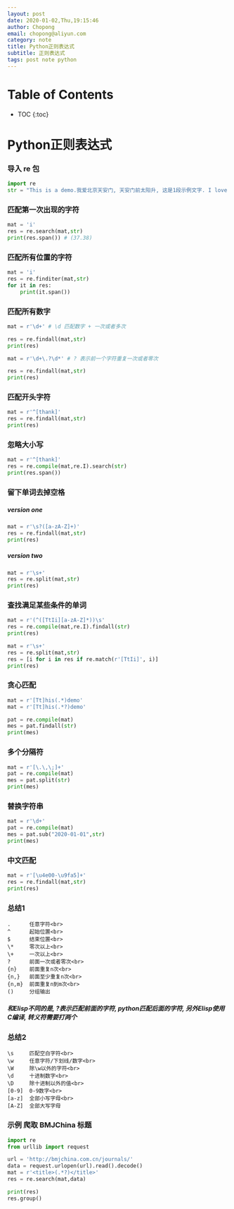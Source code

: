 ```yaml
---
layout: post
date: 2020-01-02,Thu,19:15:46
author: Chopong
email: chopong@aliyun.com
category: note
title: Python正则表达式
subtitle: 正则表达式
tags: post note python
---
```


# Table of Contents #
* TOC
{:toc}


# Python正则表达式 #

### 导入 re 包 ###

```python
import re
str = "This is a demo.我爱北京天安门, 天安门前太阳升, 这是1段示例文字. I love Beijing Tian\'anmen Square. The Sun rise in front of it. This is a demo 11.11 ."
```

### 匹配第一次出现的字符 ###
``` python
mat = 'i'
res = re.search(mat,str)
print(res.span()) # (37.38)
```

### 匹配所有位置的字符 ###
```python
mat = 'i'
res = re.finditer(mat,str)
for it in res:
    print(it.span())
```

### 匹配所有数字 ###

``` python
mat = r'\d+' # \d 匹配数字 + 一次或者多次

res = re.findall(mat,str)
print(res)

mat = r'\d+\.?\d*' # ? 表示前一个字符重复一次或者零次

res = re.findall(mat,str)
print(res)
```

### 匹配开头字符 ###
```python
mat = r'^[thank]'
res = re.findall(mat,str)
print(res)
```

### 忽略大小写 ###

```python
mat = r'^[thank]'
res = re.compile(mat,re.I).search(str)
print(res.span())
```

### 留下单词去掉空格 ###

##### version one #####

```python
mat = r'\s?([a-zA-Z]+)'
res = re.findall(mat,str)
print(res)
```

##### version two #####

```python
mat = r'\s+'
res = re.split(mat,str)
print(res)
```

### 查找满足某些条件的单词 ###

```python
mat = r'(^([TtIi][a-zA-Z]*))\s' 
res = re.compile(mat,re.I).findall(str)
print(res)
```

``` python
mat = r'\s+'
res = re.split(mat,str)
res = [i for i in res if re.match(r'[TtIi]', i)]
print(res)
```

### 贪心匹配 ###

```python
mat = r'[Tt]his(.*)demo'
mat = r'[Tt]his(.*?)demo'

pat = re.compile(mat)
mes = pat.findall(str)
print(mes)
```

### 多个分隔符 ###

```python
mat = r'[\.\,\;]+'
pat = re.compile(mat)
mes = pat.split(str)
print(mes)
```

### 替换字符串 ###

``` python
mat = r'\d+'
pat = re.compile(mat)
mes = pat.sub("2020-01-01",str)
print(mes)
```

### 中文匹配 ###

```python
mat = r'[\u4e00-\u9fa5]+'
res = re.findall(mat,str)
print(res)
```

### 总结1 ###

```list
.      任意字符<br>
^      起始位置<br>
$      结束位置<br>
\*     零次以上<br>
\+     一次以上<br>
?      前面一次或者零次<br>
{n}    前面重复n次<br>
{n,}   前面至少重复n次<br>
{n,m}  前面重复n到m次<br>
()     分组输出
```

##### 和Elisp不同的是, ?表示匹配前面的字符, python匹配后面的字符, 另外Elisp使用C编译, 转义符需要打两个 #####

### 总结2 ###

``` list
\s     匹配空白字符<br>
\w     任意字符/下划线/数字<br>
\W     除\w以外的字符<br>
\d     十进制数字<br>
\D     除十进制以外的值<br>
[0-9]  0-9数字<br>
[a-z]  全部小写字母<br>
[A-Z]  全部大写字母
```

### 示例 爬取 BMJChina 标题 ###
``` python 
import re
from urllib import request

url = 'http://bmjchina.com.cn/journals/'
data = request.urlopen(url).read().decode()
mat = r'<title>(.*?)</title>'
res = re.search(mat,data)

print(res)
res.group()
```
